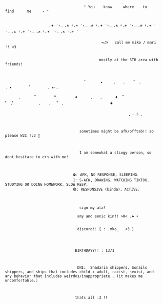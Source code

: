                                                                          

                                                                    
 
                                        " You    know     where    to      find      me     - "        
 
           
                        .𖥔 ݁ ˖𓂃.☘︎ ݁˖.𖥔 ݁ ˖𓂃.☘︎ ݁˖.𖥔 ݁ ˖𓂃.☘︎ ݁˖.𖥔 ݁ ˖𓂃.☘︎ ݁˖.𖥔 ݁ ˖𓂃.☘︎ ݁˖.𖥔 ݁ ˖𓂃.☘︎ ݁˖.𖥔 ݁ ˖𓂃.☘︎ ݁˖.𖥔 ݁  
   
                                                ᯓᡣ𐭩   call me miko / mari !! <3   

                                       
                                               mostly at the STH area with friends!
      

                                     
                                        ˚　　　　✦　　　.　　. 　 ˚　.　　　　　 . ✦　　　 　˚　　　　 . ★⋆.
　　　                                  .   　　˚　　 　　*　　 　　✦　　　.　　.　　　✦　˚ 　　　　 ˚　.˚　　　　　　.　　. 　 ˚　.　　　　 　　 　　　　 ✦  
  
 
  
                                                             ִֶָ 𓂃⊹ ִֶָ      
 
 

                                      sometimes might be afk/offtab!! so please W2I !:3 💫 
                                      
                                        
                                     
                                      I am somewhat a clingy person, so dont hesitate to c+h with me!     
   
 
                                    
                                   ⛔: AFK, NO RESPONSE, SLEEPING. 
                                   🌙: S-AFK, DRAWING, WATCHING TIKTOK, STUDYING OR DOING HOMEWORK, SLOW RESP. 
                                   🟢: RESPONSIVE (kinda), ACTIVE.
  
 

                                      sign my ata! 
  
                                     amy and sonic kin!! >0< .☘︎ ݁˖   
                                                     
 
                                     discord!! [ : .mko_   <3 ] 
                                                      
 
 
                                      
                                    BIRTHDAYY!! : 13/1
  
 
  
                                     DNI:  Shadaria shippers, Sonails shippers, and ships that includes child x adult, racist, sexist, and any behavior that includes weirdos/inappropriate.. (it makes me uncomfortable.)

     
                                 
                                    thats all :3 !!
